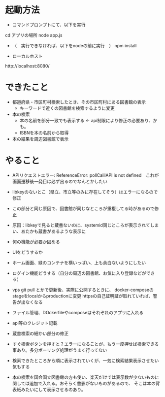# 起動方法
- コマンドプロンプトにて、以下を実行

cd アプリの場所
node app.js

- （　実行できなければ、以下をnodeの前に実行　）
npm install


- ローカルホスト

http://localhost:8080/


# できたこと

- 都道府県・市区町村検索したとき、その市区町村にある図書館の表示
  - キーワードで近くの図書館を検索するように変更
- 本の検索
  - 本の名前を部分一致でも表示する <- api制限により修正の必要あり、かも。
  - ISBNを本の名前から取得
- 本の結果を周辺図書館で表示

# やること
- APIリクエストエラー: ReferenceError: pollCalilAPI is not defined　これが画面遷移後一発目は必ず出るのでなんとかしたい


- libkeyのないとこ（県立、市立等のみに存在してそう）はエラーになるので修正
 - この部分と同じ原因で、図書館が同じなところが重複してる時があるので修正
  - 原因：libkeyで見ると蔵書ないのに、systemid同じところが表示されてしまい、あたかも蔵書があるような表示に


- 何の機能が必要か固める

- UIをどうするか
 - ホーム画面、緑のコンテナを横いっぱい、上も余白ないようにしたい

- ログイン機能どうする（自分の周辺の図書館、お気に入り登録などができる）


- vps
git pull とかで更新後、実際に公開するときに、
docker-composeのstageをlocalからproductionに変更
httpsの自己証明証が取れていれば、警告が出なくなる

- ファイル管理、DOckerfileやcomposeはそれぞれのアプリに入れる

- api等のクレジット記載

- 蔵書検索の細かい部分の修正
 - すぐ検索ボタンを押すと？エラーになることが。もう一度押せば検索できる事あり。多分ボーリング処理がうまく行ってない
 - 検索できたところから順に表示されていくが、一気に検索結果表示させたい気もする

- 本の検索を国会国立図書館の方も使い、楽天だけでは表示数が少ないものに関しては追加で入れる。おそらく書影がないものがあるので、
  そこは本の背表紙みたいにして表示させるのあり。